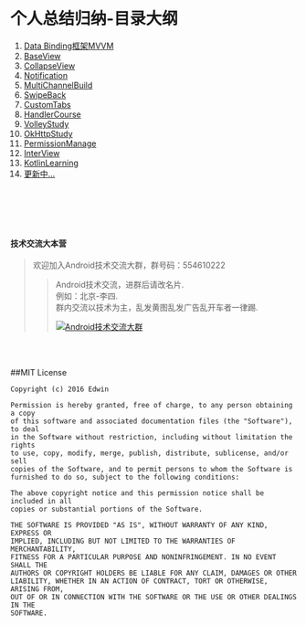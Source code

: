 # **个人总结归纳-目录大纲**

1. <a target="_blank" href="https://github.com/why168/AndroidProjects/tree/master/DataBinding/README-1.md">Data Binding框架MVVM</a>
2. <a target="_blank" href="https://github.com/why168/AndroidProjects/tree/master/BaseView/README-2.md">BaseView</a>
3. <a target="_blank" href="https://github.com/why168/AndroidProjects/tree/master/CollapseView/README-3.md">CollapseView</a>
4. <a target="_blank" href="https://github.com/why168/AndroidProjects/tree/master/Notification/README-4.md">Notification</a>
5. <a target="_blank" href="https://github.com/why168/AndroidProjects/tree/master/MultiChannelBuild/README-5.md">MultiChannelBuild</a>
6. <a target="_blank" href="https://github.com/why168/AndroidProjects/tree/master/SwipeBack/README-6.md">SwipeBack</a>
7. <a target="_blank" href="https://github.com/why168/AndroidProjects/tree/master/CustomTabs/README-7.md">CustomTabs</a>
8. <a target="_blank" href="https://github.com/why168/AndroidProjects/tree/master/HandlerCourse/README-8.md">HandlerCourse</a>
9. <a target="_blank" href="https://github.com/why168/AndroidProjects/tree/master/VolleyStudy/README-9.md">VolleyStudy</a>
10. <a target="_blank" href="https://github.com/why168/AndroidProjects/blob/master/OkHttpStudy/README-10.md">OkHttpStudy</a>
11. <a target="_blank" href="https://github.com/why168/AndroidProjects/blob/master/PermissionManage/README-11.md">PermissionManage</a>
12. <a target="_blank" href="https://github.com/why168/AndroidProjects/blob/master/InterView/README-12.md">InterView</a>
13. <a target="_blank" href="https://github.com/why168/AndroidProjects/blob/master/KotlinLearning/README-13.md">KotlinLearning</a>
14. <a target="_blank" href="">更新中... </a>


<br>
<br>
<br>
<br>

#### 技术交流大本营

>欢迎加入Android技术交流大群，群号码：554610222
> > Android技术交流，进群后请改名片.<br>例如：北京-李四.<br>群内交流以技术为主，乱发黄图乱发广告乱开车者一律踢.
> >
> ><a target="_blank" href="http://shang.qq.com/wpa/qunwpa?idkey=3fe01fcf10b71c29729a7b016477ceb899a6eb057e8c89cf1ea7b6773a477393"><img border="0" src="http://pub.idqqimg.com/wpa/images/group.png" alt="Android技术交流大群" title="Android技术交流大群"></a>
<br>

<br>

##MIT License

```
Copyright (c) 2016 Edwin

Permission is hereby granted, free of charge, to any person obtaining a copy
of this software and associated documentation files (the "Software"), to deal
in the Software without restriction, including without limitation the rights
to use, copy, modify, merge, publish, distribute, sublicense, and/or sell
copies of the Software, and to permit persons to whom the Software is
furnished to do so, subject to the following conditions:

The above copyright notice and this permission notice shall be included in all
copies or substantial portions of the Software.

THE SOFTWARE IS PROVIDED "AS IS", WITHOUT WARRANTY OF ANY KIND, EXPRESS OR
IMPLIED, INCLUDING BUT NOT LIMITED TO THE WARRANTIES OF MERCHANTABILITY,
FITNESS FOR A PARTICULAR PURPOSE AND NONINFRINGEMENT. IN NO EVENT SHALL THE
AUTHORS OR COPYRIGHT HOLDERS BE LIABLE FOR ANY CLAIM, DAMAGES OR OTHER
LIABILITY, WHETHER IN AN ACTION OF CONTRACT, TORT OR OTHERWISE, ARISING FROM,
OUT OF OR IN CONNECTION WITH THE SOFTWARE OR THE USE OR OTHER DEALINGS IN THE
SOFTWARE.
```
